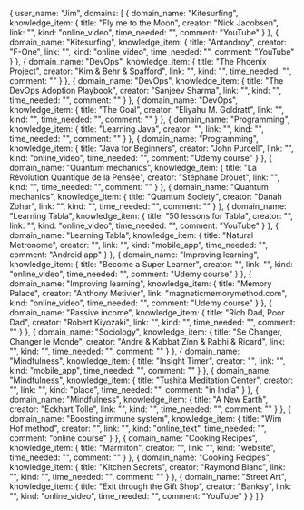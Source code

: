 {
  user_name: "Jim",
  domains: [
    {
      domain_name: "Kitesurfing",
      knowledge_item: {
        title: "Fly me to the Moon",
        creator: "Nick Jacobsen",
        link: "",
        kind: "online_video",
        time_needed: "",
        comment: "YouTube"
      }
    },
    {
      domain_name: "Kitesurfing",
      knowledge_item: {
        title: "Antandroy",
        creator: "F-One",
        link: "",
        kind: "online_video",
        time_needed: "",
        comment: "YouTube"
      }
    },
    {
      domain_name: "DevOps",
      knowledge_item: {
        title: "The Phoenix Project",
        creator: "Kim & Behr & Spafford",
        link: "",
        kind: "",
        time_needed: "",
        comment: ""
      }
    },
    {
      domain_name: "DevOps",
      knowledge_item: {
        title: "The DevOps Adoption Playbook",
        creator: "Sanjeev Sharma",
        link: "",
        kind: "",
        time_needed: "",
        comment: ""
      }
    },
    {
      domain_name: "DevOps",
      knowledge_item: {
        title: "The Goal",
        creator: "Eliyahu M. Goldratt",
        link: "",
        kind: "",
        time_needed: "",
        comment: ""
      }
    },
    {
      domain_name: "Programming",
      knowledge_item: {
        title: "Learning Java",
        creator: "",
        link: "",
        kind: "",
        time_needed: "",
        comment: ""
      }
    },
    {
      domain_name: "Programming",
      knowledge_item: {
        title: "Java for Beginners",
        creator: "John Purcell",
        link: "",
        kind: "online_video",
        time_needed: "",
        comment: "Udemy course"
      }
    },
    {
      domain_name: "Quantum mechanics",
      knowledge_item: {
        title: "La Révolution Quantique de la Pensée",
        creator: "Stéphane Drouet",
        link: "",
        kind: "",
        time_needed: "",
        comment: ""
      }
    },
    {
      domain_name: "Quantum mechanics",
      knowledge_item: {
        title: "Quantum Society",
        creator: "Danah Zohar",
        link: "",
        kind: "",
        time_needed: "",
        comment: ""
      }
    },
    {
      domain_name: "Learning Tabla",
      knowledge_item: {
        title: "50 lessons for Tabla",
        creator: "",
        link: "",
        kind: "online_video",
        time_needed: "",
        comment: "YouTube"
      }
    },
    {
      domain_name: "Learning Tabla",
      knowledge_item: {
        title: "Natural Metronome",
        creator: "",
        link: "",
        kind: "mobile_app",
        time_needed: "",
        comment: "Android app"
      }
    },
    {
      domain_name: "Improving learning",
      knowledge_item: {
        title: "Become a Super Learner",
        creator: "",
        link: "",
        kind: "online_video",
        time_needed: "",
        comment: "Udemy course"
      }
    },
    {
      domain_name: "Improving learning",
      knowledge_item: {
        title: "Memory Palace",
        creator: "Anthony Metivier",
        link: "magneticmemorymethod.com",
        kind: "online_video",
        time_needed: "",
        comment: "Udemy course"
      }
    },
    {
      domain_name: "Passive income",
      knowledge_item: {
        title: "Rich Dad, Poor Dad",
        creator: "Robert Kiyozaki",
        link: "",
        kind: "",
        time_needed: "",
        comment: ""
      }
    },
    {
      domain_name: "Sociology",
      knowledge_item: {
        title: "Se Changer, Changer le Monde",
        creator: "Andre & Kabbat Zinn & Rabhi & Ricard",
        link: "",
        kind: "",
        time_needed: "",
        comment: ""
      }
    },
    {
      domain_name: "Mindfulness",
      knowledge_item: {
        title: "Insight Timer",
        creator: "",
        link: "",
        kind: "mobile_app",
        time_needed: "",
        comment: ""
      }
    },
    {
      domain_name: "Mindfulness",
      knowledge_item: {
        title: "Tushita Meditation Center",
        creator: "",
        link: "",
        kind: "place",
        time_needed: "",
        comment: "in India"
      }
    },
    {
      domain_name: "Mindfulness",
      knowledge_item: {
        title: "A New Earth",
        creator: "Eckhart Tolle",
        link: "",
        kind: "",
        time_needed: "",
        comment: ""
      }
    },
    {
      domain_name: "Boosting immune system",
      knowledge_item: {
        title: "Wim Hof method",
        creator: "",
        link: "",
        kind: "online_text",
        time_needed: "",
        comment: "online course"
      }
    },
    {
      domain_name: "Cooking Recipes",
      knowledge_item: {
        title: "Marmiton",
        creator: "",
        link: "",
        kind: "website",
        time_needed: "",
        comment: ""
      }
    },
    {
      domain_name: "Cooking Recipes",
      knowledge_item: {
        title: "Kitchen Secrets",
        creator: "Raymond Blanc",
        link: "",
        kind: "",
        time_needed: "",
        comment: ""
      }
    },
    {
      domain_name: "Street Art",
      knowledge_item: {
        title: "Exit through the Gift Shop",
        creator: "Banksy",
        link: "",
        kind: "online_video",
        time_needed: "",
        comment: "YouTube"
      }
    }
  ]
}
